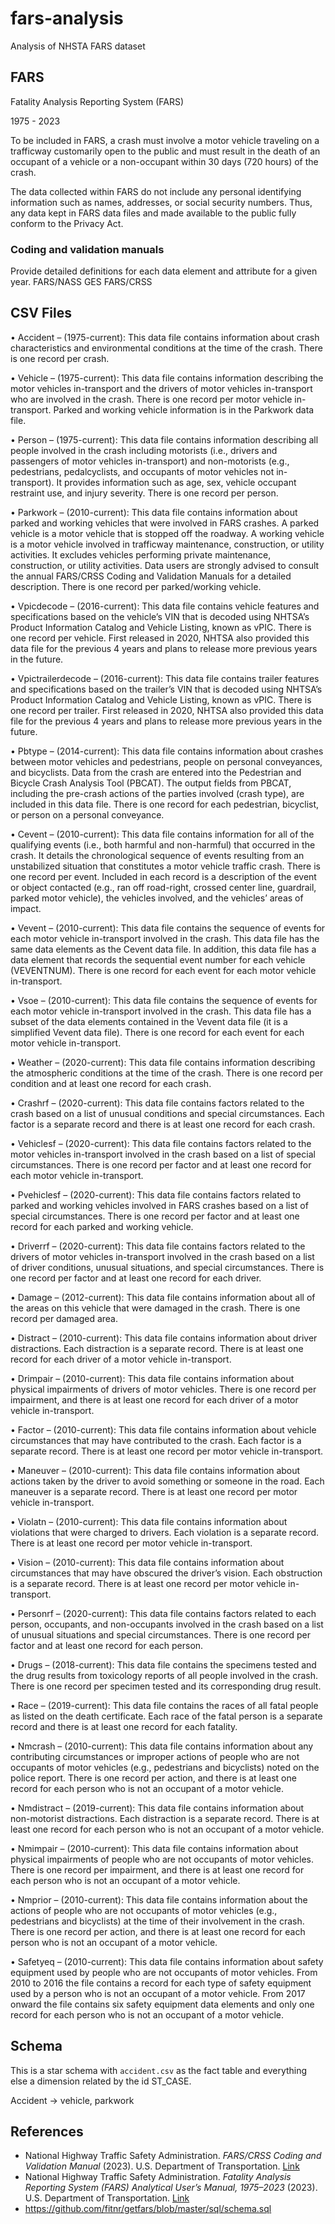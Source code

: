 # fars-analysis

Analysis of NHSTA FARS dataset

## FARS

Fatality Analysis Reporting System (FARS)

1975 - 2023

To be included in FARS, a crash must involve
a motor vehicle traveling on a trafficway customarily open to the public and must result in the
death of an occupant of a vehicle or a non-occupant within 30 days (720 hours) of the crash.

The data collected within FARS do not
include any personal identifying information such as names, addresses, or social security
numbers. Thus, any data kept in FARS data files and made available to the public fully conform
to the Privacy Act.

### Coding and validation manuals

Provide detailed definitions for each data element and attribute for a given year.
FARS/NASS GES
FARS/CRSS

## CSV Files

• Accident – (1975-current): This data file contains information about crash characteristics
and environmental conditions at the time of the crash. There is one record per crash.

• Vehicle – (1975-current): This data file contains information describing the motor
vehicles in-transport and the drivers of motor vehicles in-transport who are involved in
the crash. There is one record per motor vehicle in-transport. Parked and working vehicle
information is in the Parkwork data file.

• Person – (1975-current): This data file contains information describing all people
involved in the crash including motorists (i.e., drivers and passengers of motor vehicles
in-transport) and non-motorists (e.g., pedestrians, pedalcyclists, and occupants of motor
vehicles not in-transport). It provides information such as age, sex, vehicle occupant
restraint use, and injury severity. There is one record per person.

• Parkwork – (2010-current): This data file contains information about parked and
working vehicles that were involved in FARS crashes. A parked vehicle is a motor
vehicle that is stopped off the roadway. A working vehicle is a motor vehicle involved in
trafficway maintenance, construction, or utility activities. It excludes vehicles performing
private maintenance, construction, or utility activities. Data users are strongly advised to
consult the annual FARS/CRSS Coding and Validation Manuals for a detailed
description. There is one record per parked/working vehicle.

• Vpicdecode – (2016-current): This data file contains vehicle features and specifications
based on the vehicle’s VIN that is decoded using NHTSA’s Product Information Catalog
and Vehicle Listing, known as vPIC. There is one record per vehicle. First released in
2020, NHTSA also provided this data file for the previous 4 years and plans to release
more previous years in the future.

• Vpictrailerdecode – (2016-current): This data file contains trailer features and
specifications based on the trailer’s VIN that is decoded using NHTSA’s Product
Information Catalog and Vehicle Listing, known as vPIC. There is one record per trailer.
First released in 2020, NHTSA also provided this data file for the previous 4 years and
plans to release more previous years in the future.

• Pbtype – (2014-current): This data file contains information about crashes between motor
vehicles and pedestrians, people on personal conveyances, and bicyclists. Data from the
crash are entered into the Pedestrian and Bicycle Crash Analysis Tool (PBCAT). The
output fields from PBCAT, including the pre-crash actions of the parties involved (crash
type), are included in this data file. There is one record for each pedestrian, bicyclist, or
person on a personal conveyance.

• Cevent – (2010-current): This data file contains information for all of the qualifying
events (i.e., both harmful and non-harmful) that occurred in the crash. It details the
chronological sequence of events resulting from an unstabilized situation that constitutes
a motor vehicle traffic crash. There is one record per event. Included in each record is a
description of the event or object contacted (e.g., ran off road-right, crossed center line,
guardrail, parked motor vehicle), the vehicles involved, and the vehicles’ areas of impact.

• Vevent – (2010-current): This data file contains the sequence of events for each motor
vehicle in-transport involved in the crash. This data file has the same data elements as the
Cevent data file. In addition, this data file has a data element that records the sequential
event number for each vehicle (VEVENTNUM). There is one record for each event for
each motor vehicle in-transport.

• Vsoe – (2010-current): This data file contains the sequence of events for each motor
vehicle in-transport involved in the crash. This data file has a subset of the data elements
contained in the Vevent data file (it is a simplified Vevent data file). There is one record
for each event for each motor vehicle in-transport.

• Weather – (2020-current): This data file contains information describing the atmospheric
conditions at the time of the crash. There is one record per condition and at least one
record for each crash.

• Crashrf – (2020-current): This data file contains factors related to the crash based on a
list of unusual conditions and special circumstances. Each factor is a separate record and
there is at least one record for each crash.

• Vehiclesf – (2020-current): This data file contains factors related to the motor vehicles
in-transport involved in the crash based on a list of special circumstances. There is one
record per factor and at least one record for each motor vehicle in-transport.

• Pvehiclesf – (2020-current): This data file contains factors related to parked and working
vehicles involved in FARS crashes based on a list of special circumstances. There is one
record per factor and at least one record for each parked and working vehicle.

• Driverrf – (2020-current): This data file contains factors related to the drivers of motor
vehicles in-transport involved in the crash based on a list of driver conditions, unusual
situations, and special circumstances. There is one record per factor and at least one
record for each driver.

• Damage – (2012-current): This data file contains information about all of the areas on
this vehicle that were damaged in the crash. There is one record per damaged area.

• Distract – (2010-current): This data file contains information about driver distractions.
Each distraction is a separate record. There is at least one record for each driver of a
motor vehicle in-transport.

• Drimpair – (2010-current): This data file contains information about physical
impairments of drivers of motor vehicles. There is one record per impairment, and there
is at least one record for each driver of a motor vehicle in-transport.

• Factor – (2010-current): This data file contains information about vehicle circumstances
that may have contributed to the crash. Each factor is a separate record. There is at least
one record per motor vehicle in-transport.

• Maneuver – (2010-current): This data file contains information about actions taken by
the driver to avoid something or someone in the road. Each maneuver is a separate
record. There is at least one record per motor vehicle in-transport.

• Violatn – (2010-current): This data file contains information about violations that were
charged to drivers. Each violation is a separate record. There is at least one record per
motor vehicle in-transport.

• Vision – (2010-current): This data file contains information about circumstances that
may have obscured the driver’s vision. Each obstruction is a separate record. There is at
least one record per motor vehicle in-transport.

• Personrf – (2020-current): This data file contains factors related to each person,
occupants, and non-occupants involved in the crash based on a list of unusual situations
and special circumstances. There is one record per factor and at least one record for each
person.

• Drugs – (2018-current): This data file contains the specimens tested and the drug results
from toxicology reports of all people involved in the crash. There is one record per
specimen tested and its corresponding drug result.

• Race – (2019-current): This data file contains the races of all fatal people as listed on the
death certificate. Each race of the fatal person is a separate record and there is at least one
record for each fatality.

• Nmcrash – (2010-current): This data file contains information about any contributing
circumstances or improper actions of people who are not occupants of motor vehicles
(e.g., pedestrians and bicyclists) noted on the police report. There is one record per
action, and there is at least one record for each person who is not an occupant of a motor
vehicle.

• Nmdistract – (2019-current): This data file contains information about non-motorist
distractions. Each distraction is a separate record. There is at least one record for each
person who is not an occupant of a motor vehicle.

• Nmimpair – (2010-current): This data file contains information about physical
impairments of people who are not occupants of motor vehicles. There is one record per
impairment, and there is at least one record for each person who is not an occupant of a
motor vehicle.

• Nmprior – (2010-current): This data file contains information about the actions of people
who are not occupants of motor vehicles (e.g., pedestrians and bicyclists) at the time of
their involvement in the crash. There is one record per action, and there is at least one
record for each person who is not an occupant of a motor vehicle.

• Safetyeq – (2010-current): This data file contains information about safety equipment
used by people who are not occupants of motor vehicles. From 2010 to 2016 the file
contains a record for each type of safety equipment used by a person who is not an
occupant of a motor vehicle. From 2017 onward the file contains six safety equipment
data elements and only one record for each person who is not an occupant of a motor
vehicle.

## Schema

This is a star schema with `accident.csv` as the fact table and everything else a dimension related by the id ST_CASE.

Accident -> vehicle, parkwork

## References

- National Highway Traffic Safety Administration. *FARS/CRSS Coding and Validation Manual* (2023). U.S. Department of Transportation. [Link](<https://crashstats.nhtsa.dot.gov/Api/Public/ViewPublication/813695>)
- National Highway Traffic Safety Administration. *Fatality Analysis Reporting System (FARS) Analytical User’s Manual, 1975–2023* (2023). U.S. Department of Transportation. [Link](https://crashstats.nhtsa.dot.gov/Api/Public/ViewPublication/813706)
- <https://github.com/fitnr/getfars/blob/master/sql/schema.sql>
